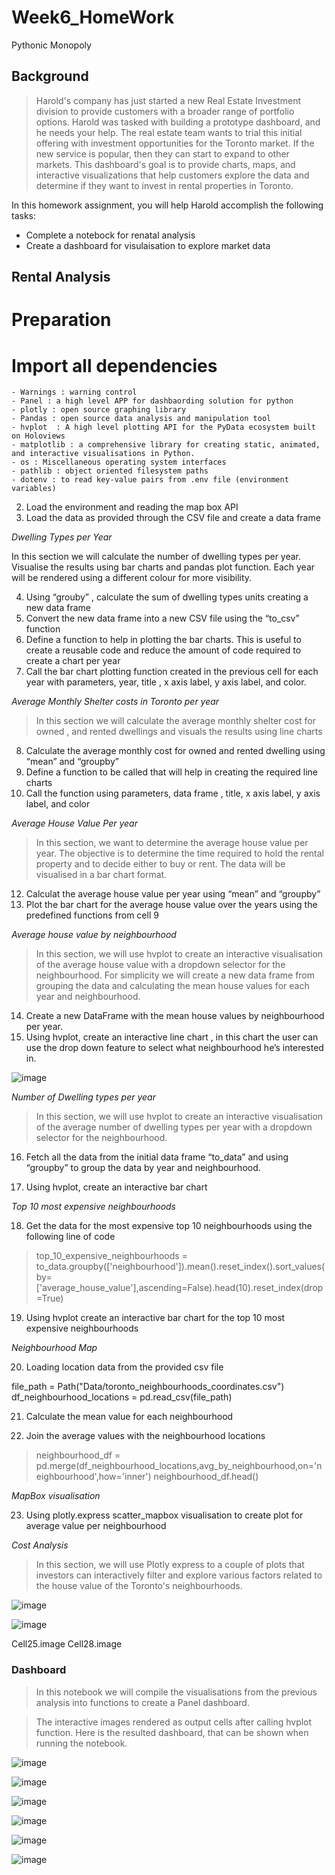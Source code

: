 # Week6_HomeWork
Pythonic Monopoly 

## Background

>Harold's company has just started a new Real Estate Investment division to provide customers with a broader range of portfolio options. Harold was tasked with building a prototype dashboard, and he needs your help. The real estate team wants to trial this initial offering with investment opportunities for the Toronto market. If the new service is popular, then they can start to expand to other markets.
This dashboard's goal is to provide charts, maps, and interactive visualizations that help customers explore the data and determine if they want to invest in rental properties in Toronto.

In this homework assignment, you will help Harold accomplish the following tasks:
- Complete a notebock for renatal analysis
- Create a dashboard for visulaisation to explore market data

## Rental Analysis

# Preparation

# Import all dependencies

	- Warnings : warning control 
	- Panel : a high level APP for dashbaording solution for python
	- plotly : open source graphing library
	- Pandas : open source data analysis and manipulation tool
	- hvplot  : A high level plotting API for the PyData ecosystem built on Holoviews
	- matplotlib : a comprehensive library for creating static, animated, and interactive visualisations in Python.
	- os : Miscellaneous operating system interfaces
	- pathlib : object oriented filesystem paths
	- dotenv : to read key-value pairs from .env file (environment variables)

2. Load the environment and reading the map box API
3. Load the data as provided through the CSV file and create a data frame

*Dwelling Types per Year*

In this section we will calculate the number of dwelling types per year. Visualise the results using bar charts and pandas plot function. Each year will be rendered using a different colour for more visibility.

4.  Using “grouby” , calculate the sum of dwelling types units creating a new data frame
5. Convert the new data frame into a new CSV file using the “to_csv” function
6. Define a function to help in plotting the bar charts. This is useful to create a reusable code and reduce the amount of code required to create a chart per year
7. Call the bar chart plotting function created in the previous cell for each year with parameters, year, title , x axis label, y axis label, and color.


*Average Monthly Shelter costs in Toronto per year*

>In this section we will calculate the average monthly shelter cost for owned , and rented dwellings and visuals the results using line charts

8. Calculate the average monthly cost for owned and rented dwelling using “mean” and “groupby”
9. Define a function to be called that will help in creating the required line charts
10. Call the function using parameters, data frame , title, x axis label, y axis label, and color

*Average House Value Per year*

>In this section, we want to determine the average house value per year. The objective is to determine the time required to hold the rental property and to decide either to buy or rent. The data will be visualised in a bar chart format.


12. Calculat the average house value per year using “mean” and “groupby”
13. Plot the bar chart for the average house value over the years using the predefined functions from cell 9

*Average house value by neighbourhood*

>In this section, we will use hvplot to create an interactive visualisation of the average house value with a dropdown selector for the neighbourhood. For simplicity we will create a new data frame from grouping the data and calculating the mean house values for each year and neighbourhood.

14.  Create a new DataFrame with the mean house values by neighbourhood per year. 
15. Using hvplot, create an interactive line chart , in this chart the user can use the drop down feature to select what neighbourhood he’s interested in.

![image](images/rental_cell15.png)

<Insert Image Cell15>

*Number of Dwelling types per year*

>In this section, we will use hvplot to create an interactive visualisation of the average number of dwelling types per year with a dropdown selector for the neighbourhood.


16. Fetch all the data from the initial data frame “to_data” and using “groupby” to group the data by year and neighbourhood.

17. Using hvplot, create an interactive bar chart <Cell17 image>

*Top 10 most expensive neighbourhoods*

18. Get the data for the most expensive top 10 neighbourhoods using the following line of code 

>top_10_expensive_neighbourhoods = to_data.groupby(['neighbourhood']).mean().reset_index().sort_values(by=['average_house_value'],ascending=False).head(10).reset_index(drop=True)

19. Using hvplot create an interactive bar chart for the  top 10 most expensive neighbourhoods <Cell19 image>

*Neighbourhood Map*

20. Loading location data from the provided csv file 

file_path = Path("Data/toronto_neighbourhoods_coordinates.csv")
df_neighbourhood_locations = pd.read_csv(file_path)
 
21. Calculate the mean value for each neighbourhood

22. Join the average values with the neighbourhood locations 

>neighbourhood_df = pd.merge(df_neighbourhood_locations,avg_by_neighbourhood,on='neighbourhood',how='inner')
neighbourhood_df.head()


*MapBox visualisation*

23. Using plotly.express scatter_mapbox visualisation to create plot for average value per neighbourhood


*Cost Analysis*

>In this section, we will use Plotly express to a couple of plots that investors can interactively filter and explore various factors related to the house value of the Toronto's neighbourhoods.

![image](images/rental_cell25.png)

![image](images/rental_cell28.png)
  
Cell25.image
Cell28.image

### Dashboard

  > In this notebook we will compile the visualisations from the previous analysis into functions to create a Panel dashboard.


> The interactive images rendered as output cells after calling hvplot function. Here is the resulted dashboard, that can be shown when running the notebook.
  
![image](images/dashboard_Cell9.png)

![image](images/dashboard_Cell9_1.png)
 
![image](images/dashboard_Cell10.png)
  
![image](images/dashboard_Cell14.png)
  
![image](images/dashboard_Cell15.png)

![image](images/dashboard_Cell20.png)




